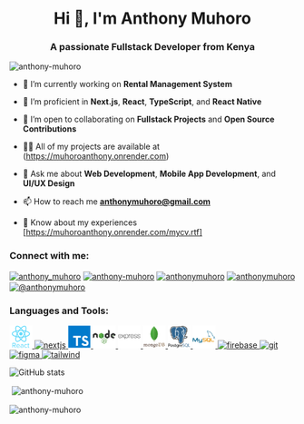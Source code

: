 <h1 align="center">Hi 👋, I'm Anthony Muhoro</h1>
<h3 align="center">A passionate Fullstack Developer from Kenya</h3>

<p align="left"> <img src="https://komarev.com/ghpvc/?username=anthony-muhoro&label=Profile%20views&color=0e75b6&style=flat" alt="anthony-muhoro" /> </p>

- 🔭 I’m currently working on **Rental Management System**

- 🌱 I’m proficient in **Next.js**, **React**, **TypeScript**, and **React Native**

- 👯 I’m open to collaborating on **Fullstack Projects** and **Open Source Contributions**

- 👨‍💻 All of my projects are available at (https://muhoroanthony.onrender.com)

- 💬 Ask me about **Web Development**, **Mobile App Development**, and **UI/UX Design**

- 📫 How to reach me **anthonymuhoro@gmail.com**

- 📄 Know about my experiences [https://muhoroanthony.onrender.com/mycv.rtf]

<h3 align="left">Connect with me:</h3>
<p align="left">
<a href="https://twitter.com/" target="blank"><img align="center" src="https://img.shields.io/badge/Twitter-1DA1F2?style=for-the-badge&logo=twitter&logoColor=white" alt="anthony_muhoro" /></a>
<a href="https://linkedin.com/in/anthony-muhoro" target="blank"><img align="center" src="https://img.shields.io/badge/LinkedIn-0077B5?style=for-the-badge&logo=linkedin&logoColor=white" alt="anthony-muhoro" /></a>
<a href="https://dev.to/anthonymuhoro" target="blank"><img align="center" src="https://img.shields.io/badge/Dev.to-0A0A0A?style=for-the-badge&logo=dev.to&logoColor=white" alt="anthonymuhoro" /></a>
<a href="https://hashnode.com/@anthonymuhoro" target="blank"><img align="center" src="https://img.shields.io/badge/Hashnode-2962FF?style=for-the-badge&logo=hashnode&logoColor=white" alt="anthonymuhoro" /></a>
<a href="https://medium.com/@anthonymuhoro" target="blank"><img align="center" src="https://img.shields.io/badge/Medium-12100E?style=for-the-badge&logo=medium&logoColor=white" alt="@anthonymuhoro" /></a>
</p>

<h3 align="left">Languages and Tools:</h3>
<p align="left">
  <a href="https://reactjs.org/" target="_blank" rel="noreferrer"> <img src="https://raw.githubusercontent.com/devicons/devicon/master/icons/react/react-original-wordmark.svg" alt="react" width="40" height="40"/> </a>
  <a href="https://nextjs.org/" target="_blank" rel="noreferrer"> <img src="https://cdn.worldvectorlogo.com/logos/nextjs-2.svg" alt="nextjs" width="40" height="40"/> </a>
  <a href="https://www.typescriptlang.org/" target="_blank" rel="noreferrer"> <img src="https://raw.githubusercontent.com/devicons/devicon/master/icons/typescript/typescript-original.svg" alt="typescript" width="40" height="40"/> </a>
  <a href="https://nodejs.org" target="_blank" rel="noreferrer"> <img src="https://raw.githubusercontent.com/devicons/devicon/master/icons/nodejs/nodejs-original-wordmark.svg" alt="nodejs" width="40" height="40"/> </a>
  <a href="https://expressjs.com" target="_blank" rel="noreferrer"> <img src="https://raw.githubusercontent.com/devicons/devicon/master/icons/express/express-original-wordmark.svg" alt="express" width="40" height="40"/> </a>
  <a href="https://www.mongodb.com/" target="_blank" rel="noreferrer"> <img src="https://raw.githubusercontent.com/devicons/devicon/master/icons/mongodb/mongodb-original-wordmark.svg" alt="mongodb" width="40" height="40"/> </a>
  <a href="https://www.postgresql.org" target="_blank" rel="noreferrer"> <img src="https://raw.githubusercontent.com/devicons/devicon/master/icons/postgresql/postgresql-original-wordmark.svg" alt="postgresql" width="40" height="40"/> </a>
  <a href="https://www.mysql.com/" target="_blank" rel="noreferrer"> <img src="https://raw.githubusercontent.com/devicons/devicon/master/icons/mysql/mysql-original-wordmark.svg" alt="mysql" width="40" height="40"/> </a>
  <a href="https://firebase.google.com/" target="_blank" rel="noreferrer"> <img src="https://www.vectorlogo.zone/logos/firebase/firebase-icon.svg" alt="firebase" width="40" height="40"/> </a>
  <a href="https://git-scm.com/" target="_blank" rel="noreferrer"> <img src="https://www.vectorlogo.zone/logos/git-scm/git-scm-icon.svg" alt="git" width="40" height="40"/> </a>
  <a href="https://www.figma.com/" target="_blank" rel="noreferrer"> <img src="https://www.vectorlogo.zone/logos/figma/figma-icon.svg" alt="figma" width="40" height="40"/> </a>
  <a href="https://tailwindcss.com/" target="_blank" rel="noreferrer"> <img src="https://www.vectorlogo.zone/logos/tailwindcss/tailwindcss-icon.svg" alt="tailwind" width="40" height="40"/> </a>
</p>

<img src="https://github-readme-stats.vercel.app/api?username=anthony-muhoro&show_icons=true&count_private=true" alt="GitHub stats" />


<p>&nbsp;<img align="center" src="https://github-readme-stats.vercel.app/api?username=anthony-muhoro&show_icons=true&locale=en" alt="anthony-muhoro" /></p>

<p><img align="center" src="https://github-readme-streak-stats.herokuapp.com/?user=anthony-muhoro&" alt="anthony-muhoro" /></p>
